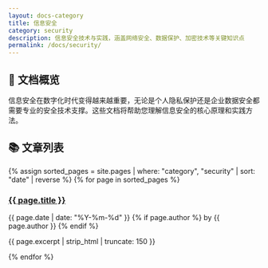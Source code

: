 ```yaml
---
layout: docs-category
title: 信息安全
category: security
description: 信息安全技术与实践，涵盖网络安全、数据保护、加密技术等关键知识点
permalink: /docs/security/
---
```


## 📖 文档概览

信息安全在数字化时代变得越来越重要，无论是个人隐私保护还是企业数据安全都需要专业的安全技术支撑。这些文档将帮助您理解信息安全的核心原理和实践方法。

## 📚 文章列表

<div class="posts-list">
  {% assign sorted_pages = site.pages | where: "category", "security" | sort: "date" | reverse %}
  {% for page in sorted_pages %}
    <div class="post-item">
      <h3><a href="{{ page.url | relative_url }}">{{ page.title }}</a></h3>
      <p class="post-meta">
        <span class="post-date">{{ page.date | date: "%Y-%m-%d" }}</span>
        {% if page.author %}
          <span class="post-author">by {{ page.author }}</span>
        {% endif %}
      </p>
      <p class="post-excerpt">{{ page.excerpt | strip_html | truncate: 150 }}</p>
    </div>
  {% endfor %}
</div>